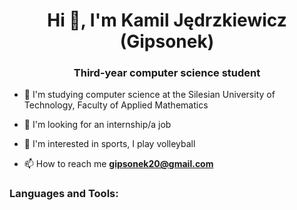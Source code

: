 <h1 align="center">Hi 👋, I'm Kamil Jędrzkiewicz (Gipsonek)</h1>
<h3 align="center">Third-year computer science student</h3>

- 🔭 I'm studying computer science at the Silesian University of Technology, Faculty of Applied Mathematics

- 💼 I'm looking for an internship/a job

- 🏐 I'm interested in sports, I play volleyball

- 📫 How to reach me **gipsonek20@gmail.com**

<h3 align="left">Languages and Tools:</h3
<p align="left">


